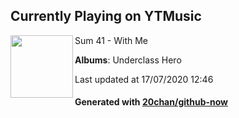 ## Currently Playing on YTMusic

[<img align="left" width="100" src="https://lh3.googleusercontent.com/vuQfCfC6ryZoBEpCwblUwWDeGENKKllTIQtRU6GRRXaDIIbF0EPEM4IRQr4TVUTzssv2Vph7RIYNoOfgpw">](https://music.youtube.com/channel/UCcMcUoDPCQhtONMyuKJs-dg)

Sum 41 - With Me

**Albums**: Underclass Hero

Last updated at 17/07/2020 12:46

#### Generated with [20chan/github-now](https://github.com/20chan/github-now)


<!--
**20chan/20chan** is a ✨ _special_ ✨ repository because its `README.md` (this file) appears on your GitHub profile.

Here are some ideas to get you started:

- 🔭 I’m currently working on ...
- 🌱 I’m currently learning ...
- 👯 I’m looking to collaborate on ...
- 🤔 I’m looking for help with ...
- 💬 Ask me about ...
- 📫 How to reach me: ...
- 😄 Pronouns: ...
- ⚡ Fun fact: ...
-->
